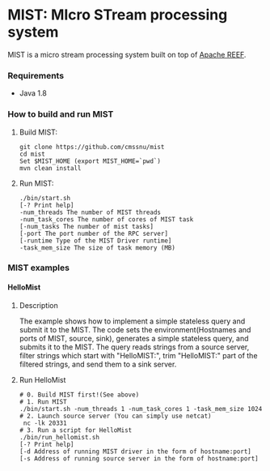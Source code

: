 MIST: MIcro STream processing system
====================================

MIST is a micro stream processing system built on top of [Apache REEF](http://reef.apache.org/).  

### Requirements
 - Java 1.8

### How to build and run MIST
1. Build MIST:
    ```
    git clone https://github.com/cmssnu/mist
    cd mist
    Set $MIST_HOME (export MIST_HOME=`pwd`)
    mvn clean install
    ```


2. Run MIST:
    ```
    ./bin/start.sh
    [-? Print help]
    -num_threads The number of MIST threads
    -num_task_cores The number of cores of MIST task
    [-num_tasks The number of mist tasks]
    [-port The port number of the RPC server]
    [-runtime Type of the MIST Driver runtime]
    -task_mem_size The size of task memory (MB)
    ```
    

### MIST examples
#### HelloMist

1. Description

    The example shows how to implement a simple stateless query and submit it to the MIST.
    The code sets the environment(Hostnames and ports of MIST, source, sink), generates a simple stateless query, and submits it to the MIST.
    The query reads strings from a source server, filter strings which start with "HelloMIST:", trim "HelloMIST:" part of the filtered strings, and send them to a sink server.

2. Run HelloMist
    ```
    # 0. Build MIST first!(See above)
    # 1. Run MIST
    ./bin/start.sh -num_threads 1 -num_task_cores 1 -task_mem_size 1024
    # 2. Launch source server (You can simply use netcat)
     nc -lk 20331
    # 3. Run a script for HelloMist
    ./bin/run_hellomist.sh
    [-? Print help]
    [-d Address of running MIST driver in the form of hostname:port]
    [-s Address of running source server in the form of hostname:port]
    ```
